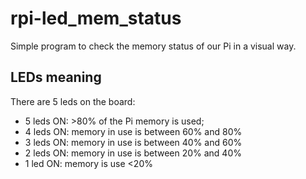 rpi-led_mem_status
==================

Simple program to check the memory status of our Pi in a visual way.

LEDs meaning
-------------------

There are 5 leds on the board:

* 5 leds ON: >80% of the Pi memory is used;
* 4 leds ON: memory in use is between 60% and 80%
* 3 leds ON: memory in use is between 40% and 60%
* 2 leds ON: memory in use is between 20% and 40%
* 1 led ON: memory is use <20%